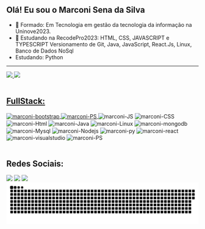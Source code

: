 ## Olá! Eu sou o Marconi Sena da Silva

- 🔭 Formado:  Em  Tecnologia em gestão da tecnologia da informação na Uninove2023.
- 🌱 Estudando na RecodePro2023: HTML, CSS, JAVASCRIPT e TYPESCRIPT Versionamento de Git, Java, JavaScript, React.Js, Linux, Banco de Dados NoSql
-  Estudando: Python


<hr>
<div>
  <a href="https://github.com/marconisena/">
  <img height="180em" src="https://github-readme-stats.vercel.app/api?username=marconisena&show_icons=true&theme=dracula&include_all_commits=true&count_private=true"/>
  <img height="180em" src="https://github-readme-stats.vercel.app/api/top-langs/?username=marconisena&layout=compact&langs_count=16&theme=dracula"/>
</div>
    
<div style="display: inline_block"><br>
  <h2>FullStack:</h2>
<img align="center" alt="marconi-bootstrap" height="30" width="40" src="https://cdn.jsdelivr.net/gh/devicons/devicon/icons/bootstrap/bootstrap-original.svg"> 
  <img align="center" alt="marconi-PS" height="30" width="40" src="https://skillicons.dev/icons?i=github" />
</a>
<img align="center" alt="marconi-JS" height="30" width="40" src="https://cdn.jsdelivr.net/gh/devicons/devicon/icons/javascript/javascript-plain.svg"> 
<img align="center" alt="marconi-CSS" height="30" width="40" src="https://cdn.jsdelivr.net/gh/devicons/devicon/icons/css3/css3-original.svg"> 
<img align="center" alt="marconi-Html" height="30" width="40" src="https://cdn.jsdelivr.net/gh/devicons/devicon/icons/html5/html5-original.svg">
<img align="center" alt="marconi-Java" height="30" width="40" src="https://cdn.jsdelivr.net/gh/devicons/devicon/icons/java/java-original.svg"> 
<img align="center" alt="marconi-Linux" height="30" width="40" src="https://cdn.jsdelivr.net/gh/devicons/devicon/icons/linux/linux-original.svg"> 
<img align="center" alt="marconi-mongodb" height="30" width="40" src="https://cdn.jsdelivr.net/gh/devicons/devicon/icons/mongodb/mongodb-original.svg">  
<img align="center" alt="marconi-Mysql" height="30" width="40" src="https://cdn.jsdelivr.net/gh/devicons/devicon/icons/mysql/mysql-original.svg"> 
<img align="center" alt="marconi-Nodejs" height="30" width="40" src="https://cdn.jsdelivr.net/gh/devicons/devicon/icons/nodejs/nodejs-original.svg">
<img align="center" alt="marconi-py" height="30" width="40" src="https://cdn.jsdelivr.net/gh/devicons/devicon/icons/python/python-original.svg">  
<img align="center" alt="marconi-react" height="30" width="40" src="https://cdn.jsdelivr.net/gh/devicons/devicon/icons/react/react-original.svg">
<img align="center" alt="marconi-visualstudio" height="30" width="40" src="https://cdn.jsdelivr.net/gh/devicons/devicon/icons/visualstudio/visualstudio-plain.svg"> 
<img align="center" alt="marconi-PS" height="30" width="40" src="https://cdn.jsdelivr.net/gh/devicons/devicon/icons/vscode/vscode-original.svg">
<div> 
  <br>
   <h2>Redes Sociais:</h2>
  <a href="https://instagram.com/eu.silvamarconisenada" target="_blank"><img src="https://img.shields.io/badge/-Instagram-%23E4405F?style=for-the-badge&logo=instagram&logoColor=white" target="_blank"></a>
  <a href="https://www.linkedin.com/in/marconi-sena/" target="_blank"><img src="https://img.shields.io/badge/-LinkedIn-%230077B5?style=for-the-badge&logo=linkedin&logoColor=white" target="_blank"></a> 
  <a href="https://wa.me/5511947145203" target="_blank"><img src="https://img.shields.io/badge/WhatsApp-25D366?style=for-the-badge&logo=whatsapp&logoColor=white" target="_blank"></a>
  
  <picture>
  <source media="(prefers-color-scheme: dark)" srcset="https://raw.githubusercontent.com/marconisena/marconisena/output/github-contribution-grid-snake-dark.svg">
  <source media="(prefers-color-scheme: light)" srcset="https://raw.githubusercontent.com/marconisena/marconisena/output/github-contribution-grid-snake.svg">
  <img alt="github contribution grid snake animation" src="https://raw.githubusercontent.com/marconisena/marconisena/output/github-contribution-grid-snake.svg">
</picture>

 </div>
